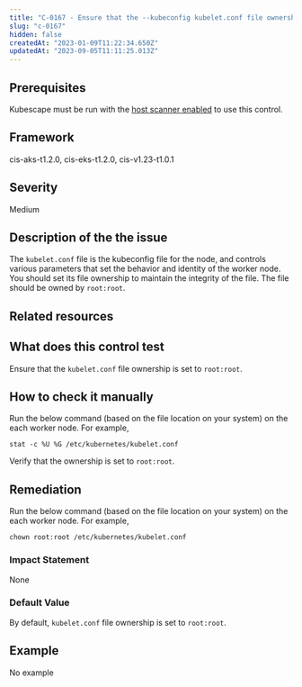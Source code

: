 ```yaml
---
title: "C-0167 - Ensure that the --kubeconfig kubelet.conf file ownership is set to root:root"
slug: "c-0167"
hidden: false
createdAt: "2023-01-09T11:22:34.650Z"
updatedAt: "2023-09-05T11:11:25.013Z"
---
```

## Prerequisites
Kubescape must be run with the [host scanner enabled](/docs/scanning/#the-host-scanner) to use this control.
## Framework
cis-aks-t1.2.0, cis-eks-t1.2.0, cis-v1.23-t1.0.1
## Severity
Medium
## Description of the the issue
The `kubelet.conf` file is the kubeconfig file for the node, and controls various parameters that set the behavior and identity of the worker node. You should set its file ownership to maintain the integrity of the file. The file should be owned by `root:root`.
## Related resources

## What does this control test
Ensure that the `kubelet.conf` file ownership is set to `root:root`.
## How to check it manually
Run the below command (based on the file location on your system) on the each worker node. For example,

 
```
stat -c %U %G /etc/kubernetes/kubelet.conf

```
 Verify that the ownership is set to `root:root`.
## Remediation
Run the below command (based on the file location on your system) on the each worker node. For example,

 
```
chown root:root /etc/kubernetes/kubelet.conf

```
### Impact Statement
None
### Default Value
By default, `kubelet.conf` file ownership is set to `root:root`.
## Example
No example
